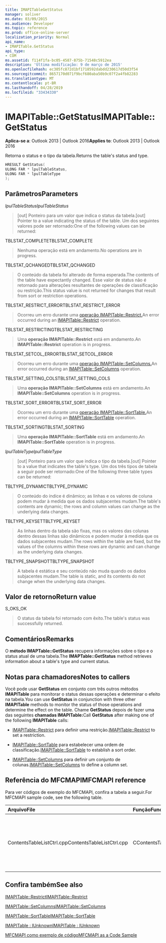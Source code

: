 ```yaml
---
title: IMAPITableGetStatus
manager: soliver
ms.date: 03/09/2015
ms.audience: Developer
ms.topic: reference
ms.prod: office-online-server
localization_priority: Normal
api_name:
- IMAPITable.GetStatus
api_type:
- COM
ms.assetid: f114f1fa-bc05-4587-875b-71548c5912ea
description: 'Última modificação: 9 de março de 2015'
ms.openlocfilehash: ec305fc872d1bf1718592dabdd230617d50d3f54
ms.sourcegitcommit: 8657170d071f9bcf680aba50b9c07f2a4fb82283
ms.translationtype: MT
ms.contentlocale: pt-BR
ms.lasthandoff: 04/28/2019
ms.locfileid: "33434330"
---
```

# <a name="imapitablegetstatus"></a><span data-ttu-id="f080f-103">IMAPITable::GetStatus</span><span class="sxs-lookup"><span data-stu-id="f080f-103">IMAPITable::GetStatus</span></span>

  
  
<span data-ttu-id="f080f-104">**Aplica-se a**: Outlook 2013 | Outlook 2016</span><span class="sxs-lookup"><span data-stu-id="f080f-104">**Applies to**: Outlook 2013 | Outlook 2016</span></span> 
  
<span data-ttu-id="f080f-105">Retorna o status e o tipo da tabela.</span><span class="sxs-lookup"><span data-stu-id="f080f-105">Returns the table's status and type.</span></span>
  
```cpp
HRESULT GetStatus(
ULONG FAR * lpulTableStatus,
ULONG FAR * lpulTableType
);
```

## <a name="parameters"></a><span data-ttu-id="f080f-106">Parâmetros</span><span class="sxs-lookup"><span data-stu-id="f080f-106">Parameters</span></span>

 <span data-ttu-id="f080f-107">_lpulTableStatus_</span><span class="sxs-lookup"><span data-stu-id="f080f-107">_lpulTableStatus_</span></span>
  
> <span data-ttu-id="f080f-108">[out] Ponteiro para um valor que indica o status da tabela.</span><span class="sxs-lookup"><span data-stu-id="f080f-108">[out] Pointer to a value indicating the status of the table.</span></span> <span data-ttu-id="f080f-109">Um dos seguintes valores pode ser retornado:</span><span class="sxs-lookup"><span data-stu-id="f080f-109">One of the following values can be returned:</span></span>
    
<span data-ttu-id="f080f-110">TBLSTAT_COMPLETE</span><span class="sxs-lookup"><span data-stu-id="f080f-110">TBLSTAT_COMPLETE</span></span> 
  
> <span data-ttu-id="f080f-111">Nenhuma operação está em andamento.</span><span class="sxs-lookup"><span data-stu-id="f080f-111">No operations are in progress.</span></span>
    
<span data-ttu-id="f080f-112">TBLSTAT_QCHANGED</span><span class="sxs-lookup"><span data-stu-id="f080f-112">TBLSTAT_QCHANGED</span></span> 
  
> <span data-ttu-id="f080f-113">O conteúdo da tabela foi alterado de forma esperada.</span><span class="sxs-lookup"><span data-stu-id="f080f-113">The contents of the table have expectantly changed.</span></span> <span data-ttu-id="f080f-114">Esse valor de status não é retornado para alterações resultantes de operações de classificação ou restrição.</span><span class="sxs-lookup"><span data-stu-id="f080f-114">This status value is not returned for changes that result from sort or restriction operations.</span></span>
    
<span data-ttu-id="f080f-115">TBLSTAT_RESTRICT_ERROR</span><span class="sxs-lookup"><span data-stu-id="f080f-115">TBLSTAT_RESTRICT_ERROR</span></span> 
  
> <span data-ttu-id="f080f-116">Ocorreu um erro durante uma [operação IMAPITable::Restrict.](imapitable-restrict.md)</span><span class="sxs-lookup"><span data-stu-id="f080f-116">An error occurred during an [IMAPITable::Restrict](imapitable-restrict.md) operation.</span></span> 
    
<span data-ttu-id="f080f-117">TBLSTAT_RESTRICTING</span><span class="sxs-lookup"><span data-stu-id="f080f-117">TBLSTAT_RESTRICTING</span></span> 
  
> <span data-ttu-id="f080f-118">Uma **operação IMAPITable::Restrict** está em andamento.</span><span class="sxs-lookup"><span data-stu-id="f080f-118">An **IMAPITable::Restrict** operation is in progress.</span></span> 
    
<span data-ttu-id="f080f-119">TBLSTAT_SETCOL_ERROR</span><span class="sxs-lookup"><span data-stu-id="f080f-119">TBLSTAT_SETCOL_ERROR</span></span> 
  
> <span data-ttu-id="f080f-120">Ocorreu um erro durante uma [operação IMAPITable::SetColumns.](imapitable-setcolumns.md)</span><span class="sxs-lookup"><span data-stu-id="f080f-120">An error occurred during an [IMAPITable::SetColumns](imapitable-setcolumns.md) operation.</span></span> 
    
<span data-ttu-id="f080f-121">TBLSTAT_SETTING_COLS</span><span class="sxs-lookup"><span data-stu-id="f080f-121">TBLSTAT_SETTING_COLS</span></span> 
  
> <span data-ttu-id="f080f-122">Uma **operação IMAPITable::SetColumns** está em andamento.</span><span class="sxs-lookup"><span data-stu-id="f080f-122">An **IMAPITable::SetColumns** operation is in progress.</span></span> 
    
<span data-ttu-id="f080f-123">TBLSTAT_SORT_ERROR</span><span class="sxs-lookup"><span data-stu-id="f080f-123">TBLSTAT_SORT_ERROR</span></span> 
  
> <span data-ttu-id="f080f-124">Ocorreu um erro durante uma [operação IMAPITable::SortTable.](imapitable-sorttable.md)</span><span class="sxs-lookup"><span data-stu-id="f080f-124">An error occurred during an [IMAPITable::SortTable](imapitable-sorttable.md) operation.</span></span> 
    
<span data-ttu-id="f080f-125">TBLSTAT_SORTING</span><span class="sxs-lookup"><span data-stu-id="f080f-125">TBLSTAT_SORTING</span></span> 
  
> <span data-ttu-id="f080f-126">Uma **operação IMAPITable::SortTable** está em andamento.</span><span class="sxs-lookup"><span data-stu-id="f080f-126">An **IMAPITable::SortTable** operation is in progress.</span></span> 
    
 <span data-ttu-id="f080f-127">_lpulTableType_</span><span class="sxs-lookup"><span data-stu-id="f080f-127">_lpulTableType_</span></span>
  
> <span data-ttu-id="f080f-128">[out] Ponteiro para um valor que indica o tipo da tabela.</span><span class="sxs-lookup"><span data-stu-id="f080f-128">[out] Pointer to a value that indicates the table's type.</span></span> <span data-ttu-id="f080f-129">Um dos três tipos de tabela a seguir pode ser retornado:</span><span class="sxs-lookup"><span data-stu-id="f080f-129">One of the following three table types can be returned:</span></span>
    
<span data-ttu-id="f080f-130">TBLTYPE_DYNAMIC</span><span class="sxs-lookup"><span data-stu-id="f080f-130">TBLTYPE_DYNAMIC</span></span> 
  
> <span data-ttu-id="f080f-131">O conteúdo do índice é dinâmico; as linhas e os valores de coluna podem mudar à medida que os dados subjacentes mudam.</span><span class="sxs-lookup"><span data-stu-id="f080f-131">The table's contents are dynamic; the rows and column values can change as the underlying data changes.</span></span>
    
<span data-ttu-id="f080f-132">TBLTYPE_KEYSET</span><span class="sxs-lookup"><span data-stu-id="f080f-132">TBLTYPE_KEYSET</span></span> 
  
> <span data-ttu-id="f080f-133">As linhas dentro da tabela são fixas, mas os valores das colunas dentro dessas linhas são dinâmicos e podem mudar à medida que os dados subjacentes mudam.</span><span class="sxs-lookup"><span data-stu-id="f080f-133">The rows within the table are fixed, but the values of the columns within these rows are dynamic and can change as the underlying data changes.</span></span>
    
<span data-ttu-id="f080f-134">TBLTYPE_SNAPSHOT</span><span class="sxs-lookup"><span data-stu-id="f080f-134">TBLTYPE_SNAPSHOT</span></span> 
  
> <span data-ttu-id="f080f-135">A tabela é estática e seu conteúdo não muda quando os dados subjacentes mudam.</span><span class="sxs-lookup"><span data-stu-id="f080f-135">The table is static, and its contents do not change when the underlying data changes.</span></span>
    
## <a name="return-value"></a><span data-ttu-id="f080f-136">Valor de retorno</span><span class="sxs-lookup"><span data-stu-id="f080f-136">Return value</span></span>

<span data-ttu-id="f080f-137">S_OK</span><span class="sxs-lookup"><span data-stu-id="f080f-137">S_OK</span></span> 
  
> <span data-ttu-id="f080f-138">O status da tabela foi retornado com êxito.</span><span class="sxs-lookup"><span data-stu-id="f080f-138">The table's status was successfully returned.</span></span>
    
## <a name="remarks"></a><span data-ttu-id="f080f-139">Comentários</span><span class="sxs-lookup"><span data-stu-id="f080f-139">Remarks</span></span>

<span data-ttu-id="f080f-140">O **método IMAPTable::GetStatus** recupera informações sobre o tipo e o status atual de uma tabela.</span><span class="sxs-lookup"><span data-stu-id="f080f-140">The **IMAPTable::GetStatus** method retrieves information about a table's type and current status.</span></span> 
  
## <a name="notes-to-callers"></a><span data-ttu-id="f080f-141">Notas para chamadores</span><span class="sxs-lookup"><span data-stu-id="f080f-141">Notes to callers</span></span>

<span data-ttu-id="f080f-142">Você pode usar **GetStatus** em conjunto com três outros métodos **IMAPITable** para monitorar o status dessas operações e determinar o efeito na tabela.</span><span class="sxs-lookup"><span data-stu-id="f080f-142">You can use **GetStatus** in conjunction with three other **IMAPITable** methods to monitor the status of those operations and determine the effect on the table.</span></span> <span data-ttu-id="f080f-143">Chame **GetStatus** depois de fazer uma das seguintes **chamadas IMAPITable:**</span><span class="sxs-lookup"><span data-stu-id="f080f-143">Call **GetStatus** after making one of the following **IMAPITable** calls:</span></span> 
  
- <span data-ttu-id="f080f-144">[IMAPITable::Restrict](imapitable-restrict.md) para definir uma restrição.</span><span class="sxs-lookup"><span data-stu-id="f080f-144">[IMAPITable::Restrict](imapitable-restrict.md) to set a restriction.</span></span> 
    
- <span data-ttu-id="f080f-145">[IMAPITable::SortTable](imapitable-sorttable.md) para estabelecer uma ordem de classificação.</span><span class="sxs-lookup"><span data-stu-id="f080f-145">[IMAPITable::SortTable](imapitable-sorttable.md) to establish a sort order.</span></span> 
    
- <span data-ttu-id="f080f-146">[IMAPITable::SetColumns](imapitable-setcolumns.md) para definir um conjunto de colunas.</span><span class="sxs-lookup"><span data-stu-id="f080f-146">[IMAPITable::SetColumns](imapitable-setcolumns.md) to define a column set.</span></span> 
    
## <a name="mfcmapi-reference"></a><span data-ttu-id="f080f-147">Referência do MFCMAPI</span><span class="sxs-lookup"><span data-stu-id="f080f-147">MFCMAPI reference</span></span>

<span data-ttu-id="f080f-148">Para ver códigos de exemplo do MFCMAPI, confira a tabela a seguir.</span><span class="sxs-lookup"><span data-stu-id="f080f-148">For MFCMAPI sample code, see the following table.</span></span>
  
|<span data-ttu-id="f080f-149">**Arquivo**</span><span class="sxs-lookup"><span data-stu-id="f080f-149">**File**</span></span>|<span data-ttu-id="f080f-150">**Função**</span><span class="sxs-lookup"><span data-stu-id="f080f-150">**Function**</span></span>|<span data-ttu-id="f080f-151">**Comentário**</span><span class="sxs-lookup"><span data-stu-id="f080f-151">**Comment**</span></span>|
|:-----|:-----|:-----|
|<span data-ttu-id="f080f-152">ContentsTableListCtrl.cpp</span><span class="sxs-lookup"><span data-stu-id="f080f-152">ContentsTableListCtrl.cpp</span></span>  <br/> |<span data-ttu-id="f080f-153">CContentsTableListCtrl::GetStatus</span><span class="sxs-lookup"><span data-stu-id="f080f-153">CContentsTableListCtrl::GetStatus</span></span>  <br/> |<span data-ttu-id="f080f-154">MFCMAPI usa o **método IMAPITable::GetStatus** para relatar o status de uma tabela.</span><span class="sxs-lookup"><span data-stu-id="f080f-154">MFCMAPI uses the **IMAPITable::GetStatus** method to report the status of a table.</span></span>  <br/> |
   
## <a name="see-also"></a><span data-ttu-id="f080f-155">Confira também</span><span class="sxs-lookup"><span data-stu-id="f080f-155">See also</span></span>



[<span data-ttu-id="f080f-156">IMAPITable::Restrict</span><span class="sxs-lookup"><span data-stu-id="f080f-156">IMAPITable::Restrict</span></span>](imapitable-restrict.md)
  
[<span data-ttu-id="f080f-157">IMAPITable::SetColumns</span><span class="sxs-lookup"><span data-stu-id="f080f-157">IMAPITable::SetColumns</span></span>](imapitable-setcolumns.md)
  
[<span data-ttu-id="f080f-158">IMAPITable::SortTable</span><span class="sxs-lookup"><span data-stu-id="f080f-158">IMAPITable::SortTable</span></span>](imapitable-sorttable.md)
  
[<span data-ttu-id="f080f-159">IMAPITable : IUnknown</span><span class="sxs-lookup"><span data-stu-id="f080f-159">IMAPITable : IUnknown</span></span>](imapitableiunknown.md)


[<span data-ttu-id="f080f-160">MFCMAPI como exemplo de código</span><span class="sxs-lookup"><span data-stu-id="f080f-160">MFCMAPI as a Code Sample</span></span>](mfcmapi-as-a-code-sample.md)

